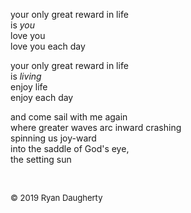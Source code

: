 your only great reward in life   
is *you*  
love you  
love you each day  
  
your only great reward in life  
is *living*  
enjoy life  
enjoy each day  
  
and come sail with me again  
where greater waves arc inward crashing   
spinning us joy-ward  
into the saddle of God's eye,  
the setting sun 

<br> 

<font size=2>© 2019 Ryan Daugherty</font> 

